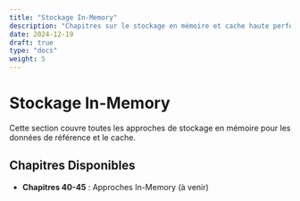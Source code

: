 ```yaml
---
title: "Stockage In-Memory"
description: "Chapitres sur le stockage en mémoire et cache haute performance"
date: 2024-12-19
draft: true
type: "docs"
weight: 5
---
```


# Stockage In-Memory

Cette section couvre toutes les approches de stockage en mémoire pour les données de référence et le cache.

## Chapitres Disponibles

- **Chapitres 40-45** : Approches In-Memory (à venir)
